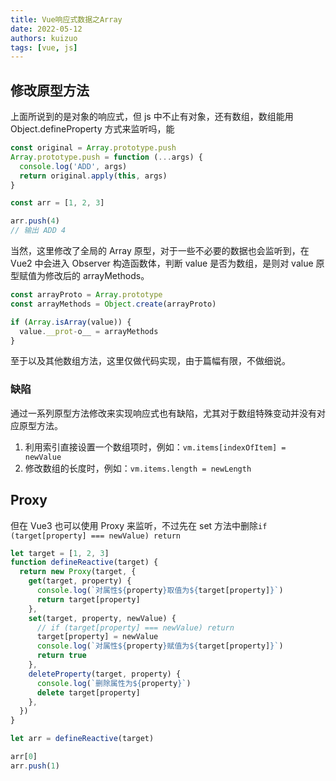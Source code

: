 ```yaml
---
title: Vue响应式数据之Array
date: 2022-05-12
authors: kuizuo
tags: [vue, js]
---
```


<!-- truncate -->

## 修改原型方法

上面所说到的是对象的响应式，但 js 中不止有对象，还有数组，数组能用 Object.defineProperty 方式来监听吗，能                                                                                                                                                                                                                                                                                                                                                                                                                                                                                                                                                                                                                                                                                                                                                                                                          

```javascript
const original = Array.prototype.push
Array.prototype.push = function (...args) {
  console.log('ADD', args)
  return original.apply(this, args)
}

const arr = [1, 2, 3]

arr.push(4)
// 输出 ADD 4
```

当然，这里修改了全局的 Array 原型，对于一些不必要的数据也会监听到，在 Vue2 中会进入 Observer 构造函数体，判断 value 是否为数组，是则对 value 原型赋值为修改后的 arrayMethods。

```javascript
const arrayProto = Array.prototype
const arrayMethods = Object.create(arrayProto)

if (Array.isArray(value)) {
  value.__prot-o__ = arrayMethods
}
```

至于以及其他数组方法，这里仅做代码实现，由于篇幅有限，不做细说。



### 缺陷

通过一系列原型方法修改来实现响应式也有缺陷，尤其对于数组特殊变动并没有对应原型方法。

1. 利用索引直接设置一个数组项时，例如：`vm.items[indexOfItem] = newValue`
2. 修改数组的长度时，例如：`vm.items.length = newLength`

## Proxy

但在 Vue3 也可以使用 Proxy 来监听，不过先在 set 方法中删除`if (target[property] === newValue) return`

```typescript
let target = [1, 2, 3]
function defineReactive(target) {
  return new Proxy(target, {
    get(target, property) {
      console.log(`对属性${property}取值为${target[property]}`)
      return target[property]
    },
    set(target, property, newValue) {
      // if (target[property] === newValue) return
      target[property] = newValue
      console.log(`对属性${property}赋值为${target[property]}`)
      return true
    },
    deleteProperty(target, property) {
      console.log(`删除属性为${property}`)
      delete target[property]
    },
  })
}

let arr = defineReactive(target)

arr[0]
arr.push(1)
```

